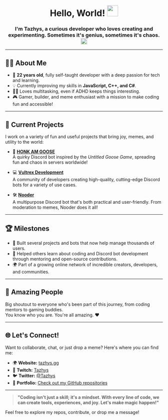 <h1 align="center">Hello, World! <img src="https://cdn.discordapp.com/emojis/558719629967491094.gif" height="35px"></h1>

<h3 align="center">I'm Tazhys, a curious developer who loves creating and experimenting. Sometimes it's genius, sometimes it's chaos. <img src="https://cdn.discordapp.com/emojis/762039243518115880.gif" height="20px"></h3>

---

## 🧑‍💻 About Me

- 🎂 **22 years old**, fully self-taught developer with a deep passion for tech and learning.  
- 💡 Currently improving my skills in **JavaScript, C++, and C#**.  
- 🤹‍♂️ Loves multitasking, even if ADHD keeps things interesting.  
- 🎮 Gamer, builder, and meme enthusiast with a mission to make coding fun and accessible!  

---

## 🚧 Current Projects
I work on a variety of fun and useful projects that bring joy, memes, and utility to the world:

- 🎉 **[HONK AM GOOSE](https://discord.com/oauth2/authorize?client_id=705324559062007890)**  
  A quirky Discord bot inspired by the *Untitled Goose Game*, spreading fun and chaos in servers worldwide!  

- 💻 **[Vultrex Development](https://vultrex.dev)**  
  A community of developers creating high-quality, cutting-edge Discord bots for a variety of use cases.  

- 🛠️ **[Nooder](https://nooderbot.com)**  
  A multipurpose Discord bot that's both practical and user-friendly. From moderation to memes, Nooder does it all!  

---

## 🏆 Milestones
- 🔧 Built several projects and bots that now help manage thousands of users.  
- 💬 Helped others learn about coding and Discord bot development through mentoring and open-source contributions.  
- 🌍 Part of a growing online network of incredible creators, developers, and communities.  

---

## 💌 Amazing People
Big shoutout to everyone who's been part of this journey, from coding mentors to gaming buddies.  
You know who you are. You're all amazing. ❤️  

---

## 🌐 Let's Connect!
Want to collaborate, chat, or just drop a meme? Here's where you can find me:

- 🌍 **Website:** [tazhys.gg](https://builtbytaz.com)  
- 🎥 **Twitch:** [Tazhys](https://twitch.com/Tazhys)  
- 🐦 **Twitter:** [@Tazhys](https://twitter.com/Tazhys)  
- 📂 **Portfolio:** [Check out my GitHub repositories](https://github.com/Tazhys)  

---

> **"Coding isn't just a skill; it's a mindset. With every line of code, we can create tools, experiences, and joy. Let's make magic happen!"**

Feel free to explore my repos, contribute, or drop me a message!
